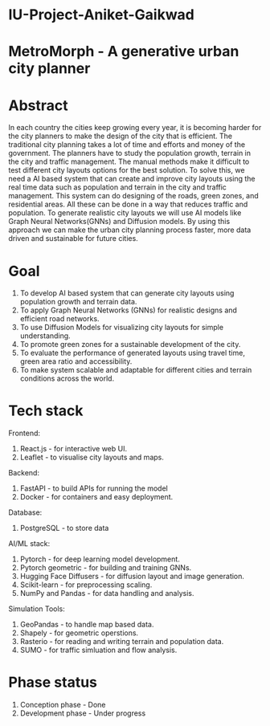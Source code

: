 # IU-Project-Aniket-Gaikwad

# MetroMorph - A generative urban city planner

# Abstract
In each country the cities keep growing every year, it is becoming harder for the city planners to make the design of the city that is efficient. The traditional city planning takes a lot of time and efforts and money of the government. The planners have to study the population growth, terrain in the city and traffic management. The manual methods make it difficult to test different city layouts options for the best solution.
To solve this, we need a AI based system that can create and improve city layouts using the real time data such as population and terrain in the city and traffic management. This system can do designing of the roads, green zones, and residential areas. All these can be done in a way that reduces traffic and population.
To generate realistic city layouts we will use AI models like Graph Neural Networks(GNNs) and Diffusion models. By using this approach we can make the urban city planning process faster, more data driven and sustainable for future cities.



# Goal
1. To develop AI based system that can generate city layouts using population growth and terrain data.
2. To apply Graph Neural Networks (GNNs) for realistic designs and efficient road networks.
3. To use Diffusion Models for visualizing city layouts for simple understanding.
4. To promote green zones for a sustainable development of the city.
5. To evaluate the performance of generated layouts using travel time, green area ratio and accessibility.
6. To make system scalable and adaptable for different cities and terrain conditions across the world.

# Tech stack
Frontend:
1. React.js - for interactive web UI.
2. Leaflet - to visualise city layouts and maps.

Backend:
1. FastAPI - to build APIs for running the model
2. Docker - for containers and easy deployment.

Database:
1. PostgreSQL - to store data

AI/ML stack:
1. Pytorch - for deep learning model development.
2. Pytorch geometric - for building and training GNNs.
3. Hugging Face Diffusers - for diffusion layout and image generation.
4. Scikit-learn - for preprocessing scaling.
5. NumPy and Pandas - for data handling and analysis.

Simulation Tools: 
1. GeoPandas - to handle map based data.
2. Shapely - for geometric operstions.
3. Rasterio - for reading and writing terrain and population data.
4. SUMO - for traffic simluation and flow analysis.

# Phase status
1. Conception phase - Done
2. Development phase - Under progress 
